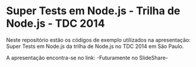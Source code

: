 Super Tests em Node.js - Trilha de Node.js - TDC 2014
==================

Neste repositório estão os códigos de exemplo utilizados na apresentação: Super Tests em Node.js da trilha de Node.js no TDC 2014 em São Paulo.

A apresentação encontra-se no link: -Futuramente no SlideShare-
